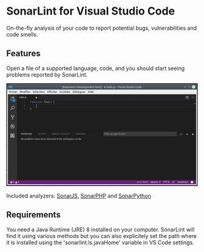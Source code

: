 # SonarLint for Visual Studio Code

On-the-fly analysis of your code to report potential bugs, vulnerabilities and code smells.

## Features

Open a file of a supported language, code, and you should start seeing problems reported by SonarLint.

![sonarlint on-the-fly](images/sonarlint-vscode.gif)

Included analyzers: [SonarJS](https://redirect.sonarsource.com/plugins/javascript.html), [SonarPHP](https://redirect.sonarsource.com/plugins/php.html) and [SonarPython](https://redirect.sonarsource.com/plugins/python.html)

## Requirements

You need a Java Runtime (JRE) 8 installed on your computer. SonarLint will find it using various methods but you can also explicitely 
set the path where it is installed using the 'sonarlint.ls.javaHome' variable in VS Code settings.
